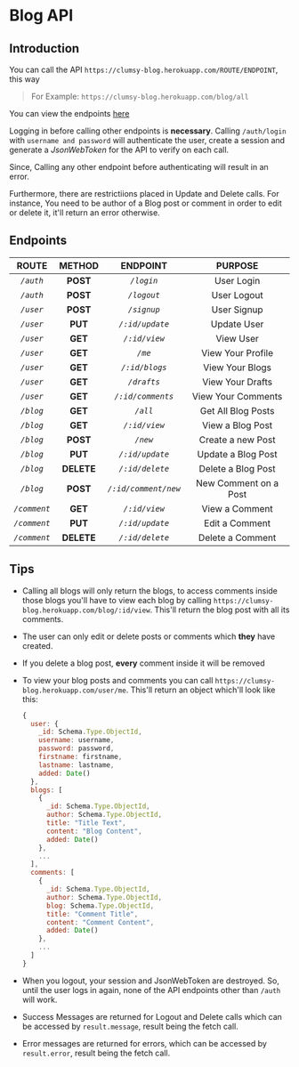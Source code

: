 # Blog API

## Introduction

You can call the API `https://clumsy-blog.herokuapp.com/ROUTE/ENDPOINT`, this way
> For Example: `https://clumsy-blog.herokuapp.com/blog/all`

You can view the endpoints [here](#endpoints)

Logging in before calling other endpoints is **necessary**. Calling `/auth/login` with `username and password` will authenticate the user, create a session and generate a *JsonWebToken* for the API to verify on each call.

Since, Calling any other endpoint before authenticating will result in an error.  

Furthermore, there are restrictiions placed in Update and Delete calls. For instance, You need to be author of a Blog post or comment in order to edit or delete it, it'll return an error otherwise.

## Endpoints

ROUTE | METHOD | ENDPOINT | PURPOSE
:------:|:--------:|:----------:|:------------:
*`/auth`*| **POST** | *`/login`* | User Login
*`/auth`*| **POST** | *`/logout`* | User Logout
*`/user`*| **POST** | *`/signup`* | User Signup
*`/user`*| **PUT** | *`/:id/update`* | Update User
*`/user`*| **GET** | *`/:id/view`* | View User
*`/user`*| **GET** | *`/me`* | View Your Profile
*`/user`*| **GET** | *`/:id/blogs`* | View Your Blogs
*`/user`*| **GET** | *`/drafts`* | View Your Drafts
*`/user`*| **GET** | *`/:id/comments`* | View Your Comments
*`/blog`*| **GET** | *`/all`* | Get All Blog Posts
*`/blog`*| **GET** | *`/:id/view`* | View a Blog Post
*`/blog`*| **POST** | *`/new`* | Create a new Post
*`/blog`*| **PUT** | *`/:id/update`* | Update a Blog Post
*`/blog`*| **DELETE** | *`/:id/delete`* | Delete a Blog Post
*`/blog`*| **POST** | *`/:id/comment/new`* | New Comment on a Post
*`/comment`*| **GET** | *`/:id/view`* | View a Comment
*`/comment`*| **PUT** | *`/:id/update`* | Edit a Comment
*`/comment`*| **DELETE** | *`/:id/delete`* | Delete a Comment

## Tips

* Calling all blogs will only return the blogs, to access comments inside those blogs you'll have to view each blog by calling `https://clumsy-blog.herokuapp.com/blog/:id/view`. This'll return the blog post with all its comments.
* The user can only edit or delete posts or comments which **they** have created.
* If you delete a blog post, **every** comment inside it will be removed
* To view your blog posts and comments you can call `https://clumsy-blog.herokuapp.com/user/me`. This'll return an object which'll look like this:

  ```js
  {
    user: {
      _id: Schema.Type.ObjectId,
      username: username,
      password: password,
      firstname: firstname,
      lastname: lastname,
      added: Date()
    },
    blogs: [
      {
        _id: Schema.Type.ObjectId,
        author: Schema.Type.ObjectId,
        title: "Title Text",
        content: "Blog Content",
        added: Date()
      },
      ...
    ],
    comments: [
      {
        _id: Schema.Type.ObjectId,
        author: Schema.Type.ObjectId,
        blog: Schema.Type.ObjectId,
        title: "Comment Title",
        content: "Comment Content",
        added: Date()
      },
      ...
    ]
  }
  ```

* When you logout, your session and JsonWebToken are destroyed. So, until the user logs in again, none of the API endpoints other than `/auth` will work.
* Success Messages are returned for Logout and Delete calls which can be accessed by `result.message`, result being the fetch call.
* Error messages are returned for errors, which can be accessed by `result.error`, result being the fetch call.
